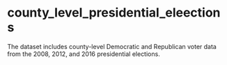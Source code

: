 # county_level_presidential_eleections
The dataset includes county-level Democratic and Republican voter data from the 2008, 2012, and 2016 presidential elections. 
